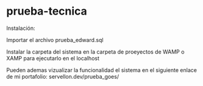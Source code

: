 # prueba-tecnica

Instalación:

Importar el archivo prueba_edward.sql

Instalar la carpeta del sistema en la carpeta de proeyectos de WAMP o XAMP para ejecutarlo en el localhost

Pueden ademas vizualizar la funcionalidad el sistema en el siguiente enlace de mi portafolio: servellon.dev/prueba_goes/

